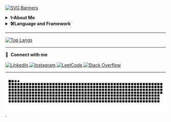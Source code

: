 [![SVG Banners](https://svg-banners.vercel.app/api?type=origin&text1=Nitzan%20Tomer%20&text2=%20&width=500&height=300)](https://github.com/Nitzantomer1998/svg-banners)

<details>
   <summary>
      <b>✨About Me</b>
   </summary>
   
   <h3>Hi, I'm Nitzan<br>a student in the 3rd year of my Software engineer B.Sc degree</h3>
   
   <p>
      I am a quick learner, a team player, and am always willing to take on new challenges.</br>I am
      excited to start my professional career as a software engineer and am confident that I have the
      skills and drive to make a valuable contribution to any team.
   </p>
   
   <p>
      I am a friendly person and a great team player, with a strong sense of humor that helps keep things
      enjoyable and productive.
   </p>
  
   <p>
      In my spare time I love to hang out with my friends, catch some waves, stay active, and keep an eye
      on the latest tech trends.
   </p>
</details>

<details>
   <summary>
      <b>🛠️Language and Framework</b>
   </summary>
   
   <h3>Languages</h3>
      <ul>
         <li>Favorite: Python</li>
         <li>Proficient: Java | C | C++</li>
         <li>Familiar: Assembly</li>
      </ul>
      
   <h3>Tools/IDE's</h3>
      <ul>
         <li>Favorite: Pycharm | Intellij | CLion</li>
         <li>Proficient: VScode | Visual Studio | Eclipse</li>
      </ul>
  
   <h3>Databases</h3>
      <ul>
         <li>Proficient: Postgres</li>
         <li>Famillier: Mongodb</li>
      </ul>
      
   <h3>Currently Learning: Mainly Web Development</h3>
      <ul>
         <li>Language: JavaScript, CSS, HTML</li>
         <li>Framework: Node.js, Bootstrap</li>
         <li>Tool: CScode | Git | Ubuntu</li>
         <li>Database: MySQL</li>
      </ul>
</details>

----------------------------------------------------------------------------------------------------------------------------------------------------------------------

[![Top Langs](https://github-readme-stats.vercel.app/api/top-langs/?username=Nitzantomer1998)](https://github.com/Nitzantomer1998/github-readme-stats)

----------------------------------------------------------------------------------------------------------------------------------------------------------------------

🔗 &nbsp;**Connect with me**

<a href="https://linkedin.com/in/nitzan-tomer" target="blank">
   <img src="https://raw.githubusercontent.com/rahuldkjain/github-profile-readme-generator/master/src/images/icons/Social/linked-in-alt.svg"
        align="center"
        alt="LinkedIn"
        height="30"
        width="40"
   />
</a>
<a href="https://instagram.com/nitzan.tomer" target="blank">
   <img src="https://github.com/rahuldkjain/github-profile-readme-generator/blob/master/src/images/icons/Social/instagram.svg"
        align="center"
        alt="Instagram"
        height="30"
        width="40"
   />
</a>
<a href="https://leetcode.com/NitzanTomer" target="blank">
   <img src="https://github.com/rahuldkjain/github-profile-readme-generator/blob/master/src/images/icons/Social/leet-code.svg"
        align="center"
        alt="LeetCode"
        height="30"
        width="40"
   />
</a>
<a href="https://stackoverflow.com/users/20373157/nitzantomer" target="blank">
   <img src="https://raw.githubusercontent.com/rahuldkjain/github-profile-readme-generator/master/src/images/icons/Social/stack-overflow.svg"
        align="center"
        alt="Stack Overflow"
        height="30"
        width="40"
   />
</a>

----------------------------------------------------------------------------------------------------------------------------------------------------------------------

![Snake animation](https://github.com/Nitzantomer1998/Nitzantomer1998/blob/output/github-contribution-grid-snake.svg)
.
